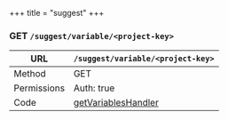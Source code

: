 +++
title = "suggest"
+++


### GET `/suggest/variable/<project-key>`

URL         | **`/suggest/variable/<project-key>`**
----------- |----------
Method      | GET     
Permissions |  Auth: true
Code        | [getVariablesHandler](https://github.com/ovh/cds/search?q=%22func+%28api+*API%29+getVariablesHandler%22)
    









